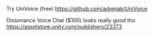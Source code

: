 
Try UniVoice (free)
https://github.com/adrenak/UniVoice


Dissonance Voice Chat ($100) looks really good tho
https://assetstore.unity.com/publishers/23373